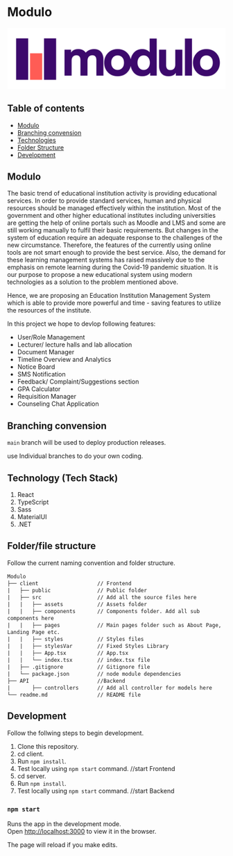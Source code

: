 # Modulo
![Algorithm schema](./client/src/assets/img/LogoModulo.png)

## Table of contents
* [Modulo](#modulo)
* [Branching convension](#branching-convension)
* [Technologies](#technology-(Tech-Stack))
* [Folder Structure](#folder/file-structure)
* [Development](#development)

## Modulo
The basic trend of educational institution activity is providing educational services. In order to provide standard services, human and physical resources should be managed effectively within the institution. Most of the government and other higher educational institutes including universities are getting the help of online portals such as Moodle and LMS and some are still working manually to fulfil their basic requirements. But changes in the system of education require an adequate response to the challenges of the new circumstance. Therefore, the features of the currently using online tools are not smart enough to provide the best service. Also, the demand for these learning management systems has raised massively due to the emphasis on remote learning during the Covid-19 pandemic situation. It is our purpose to propose a new educational system using modern technologies as a solution to the problem mentioned above. 

Hence, we are proposing an Education Institution Management System which is able to provide more powerful and time - saving features to utilize the resources of the institute. 

In this project we hope to devlop following features:

 * User/Role Management 
 * Lecturer/ lecture halls and lab allocation 
 * Document Manager 
 * Timeline Overview and Analytics 
 * Notice Board 
 * SMS Notification 
 * Feedback/ Complaint/Suggestions section 
 * GPA Calculator 
 * Requisition Manager 
 * Counseling Chat Application 


## Branching convension

`main` branch will be used to deploy production releases.

 use Individual branches to do your own coding.
## Technology (Tech Stack)

1. React
1. TypeScript
1. Sass
1. MaterialUI
1. .NET

## Folder/file structure

Follow the current naming convention and folder structure.

```
Modulo
├── client                   // Frontend
|   ├── public               // Public folder
|   ├── src                  // Add all the source files here
| 	|   ├── assets           // Assets folder
| 	|   ├── components       // Components folder. Add all sub components here
|	|   ├── pages            // Main pages folder such as About Page, Landing Page etc.
| 	|   ├── styles           // Styles files
| 	|   ├── stylesVar        // Fixed Styles Library 
|	|   ├── App.tsx          // App.tsx
| 	|   └── index.tsx        // index.tsx file
|   ├── .gitignore           // Gitignore file
|   └── package.json         // node module dependencies
├── API                      //Backend
|       ├── controllers      // Add all controller for models here
└── readme.md                // README file
```

## Development

Follow the follwing steps to begin development.

1. Clone this repository.
1. cd client.
1. Run `npm install`.
1. Test locally using `npm start` command. //start Frontend 
1. cd server. 
1. Run `npm install`.
1. Test locally using `npm start` command. //start Backend 

### `npm start`

Runs the app in the development mode.\
Open [http://localhost:3000](http://localhost:3000) to view it in the browser.

The page will reload if you make edits.